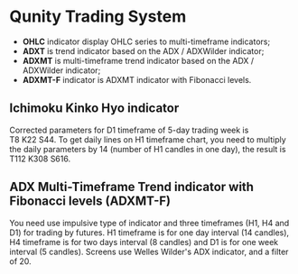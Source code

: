 # Qunity Trading System

* **OHLC** indicator display OHLC series to multi-timeframe indicators;
* **ADXT** is trend indicator based on the ADX / ADXWilder indicator;
* **ADXMT** is multi-timeframe trend indicator based on the ADX / ADXWilder indicator;
* **ADXMT-F** indicator is ADXMT indicator with Fibonacci levels.

## Ichimoku Kinko Hyo indicator

Corrected parameters for D1 timeframe of 5-day trading week is T8&nbsp;K22&nbsp;S44. To get daily lines on H1 timeframe chart, you need to multiply the daily parameters by 14 (number of H1 candles in one day), the result is T112&nbsp;K308&nbsp;S616.

## ADX Multi-Timeframe Trend indicator with Fibonacci levels (ADXMT-F)

You need use impulsive type of indicator and three timeframes (H1, H4 and D1) for trading by futures. H1 timeframe is for one day interval (14&nbsp;candles), H4 timeframe is for two days interval (8&nbsp;candles) and D1 is for one week interval (5&nbsp;candles). Screens use Welles Wilder's ADX indicator, and a filter of 20.
